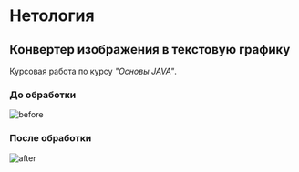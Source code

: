 # Нетология
## Конвертер изображения в текстовую графику
Курсовая работа по курсу *"Основы JAVA"*. 

### До обработки
![before](https://i.ibb.co/6DYM05G/edu0.jpg)

### После обработки
![after](https://i.ibb.co/0MbJs3P/image.jpg)